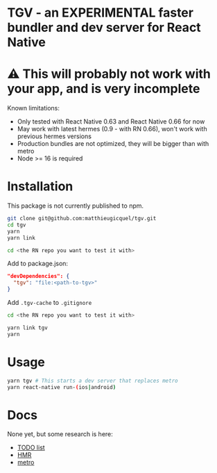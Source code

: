 # TGV - an EXPERIMENTAL faster bundler and dev server for React Native

# ⚠️ This will probably not work with your app, and is very incomplete

Known limitations:

- Only tested with React Native 0.63 and React Native 0.66 for now
- May work with latest hermes (0.9 - with RN 0.66), won't work with previous hermes versions
- Production bundles are not optimized, they will be bigger than with metro
- Node >= 16 is required

# Installation

This package is not currently published to npm.

```sh
git clone git@github.com:matthieugicquel/tgv.git
cd tgv
yarn
yarn link

cd <the RN repo you want to test it with>
```

Add to package.json:

```json
"devDependencies": {
  "tgv": "file:<path-to-tgv>"
}
```

Add `.tgv-cache` to `.gitignore`


```sh
cd <the RN repo you want to test it with>

yarn link tgv
yarn
```

# Usage

```sh
yarn tgv # This starts a dev server that replaces metro
yarn react-native run-(ios|android)
```

# Docs

None yet, but some research is here:

- [TODO list](./notes/todo.md)
- [HMR](./notes/hmr.md)
- [metro](./notes/metro.md)
